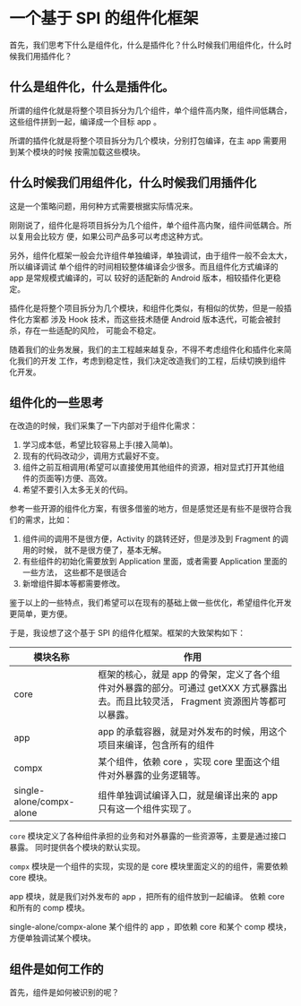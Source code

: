 # 一个基于 SPI 的组件化框架

首先，我们思考下什么是组件化，什么是插件化？什么时候我们用组件化，什么时候我们用插件化？

## 什么是组件化，什么是插件化。

所谓的组件化就是将整个项目拆分为几个组件，单个组件高内聚，组件间低耦合，这些组件拼到一起，编译成一个目标 app 。

所谓的插件化就是将整个项目拆分为几个模块，分别打包编译，在主 app 需要用到某个模块的时候
按需加载这些模块。

## 什么时候我们用组件化，什么时候我们用插件化

这是一个策略问题，用何种方式需要根据实际情况来。

刚刚说了，组件化是将项目拆分为几个组件，单个组件高内聚，组件间低耦合。所以复用会比较方
便，如果公司产品多可以考虑这种方式。

另外，组件化框架一般会允许组件单独编译，单独调试，由于组件一般不会太大，所以编译调试
单个组件的时间相较整体编译会少很多。而且组件化方式编译的 app 是常规模式编译的，可以
较好的适配新的 Android 版本，相较插件化更稳定。

插件化是将整个项目拆分为几个模块，和组件化类似，有相似的优势，但是一般插件化方案都
涉及 Hook 技术，而这些技术随便 Android 版本迭代，可能会被封杀，存在一些适配的风险，
可能会不稳定。

随着我们的业务发展，我们的主工程越来越复杂，不得不考虑组件化和插件化来简化我们的开发
工作，考虑到稳定性，我们决定改造我们的工程，后续切换到组件化开发。

## 组件化的一些思考

在改造的时候，我们采集了一下内部对于组件化需求：

1. 学习成本低，希望比较容易上手(接入简单)。
2. 现有的代码改动少，调用方式最好不变。
3. 组件之前互相调用(希望可以直接使用其他组件的资源，相对显式打开其他组件的页面等)方便、高效。
4. 希望不要引入太多无关的代码。

参考一些开源的组件化方案，有很多借鉴的地方，但是感觉还是有些不是很符合我们的需求，比如：

1. 组件间的调用不是很方便，Activity 的跳转还好，但是涉及到 Fragment 的调用的时候，
就不是很方便了，基本无解。
2. 有些组件的初始化需要放到 Application 里面，或者需要 Application 里面的一些方法，
这些都不是很适合
3. 新增组件脚本等都需要修改。

鉴于以上的一些特点，我们希望可以在现有的基础上做一些优化，希望组件化开发更简单，更方便。

于是，我设想了这个基于 SPI 的组件化框架。框架的大致架构如下：

|模块名称 | 作用|
|------- | ------- |
core | 框架的核心，就是 app 的骨架，定义了各个组件对外暴露的部分。可通过 getXXX 方式暴露出去。而且比较灵活， Fragment 资源图片等都可以暴露。
app | app 的承载容器，就是对外发布的时候，用这个项目来编译，包含所有的组件
compx | 某个组件，依赖 core ，实现 core 里面这个组件对外暴露的业务逻辑等。
single-alone/compx-alone | 组件单独调试编译入口，就是编译出来的 app 只有这一个组件实现了。


`core` 模块定义了各种组件承担的业务和对外暴露的一些资源等，主要是通过接口暴露。
同时提供各个模块的默认实现。

`compx` 模块是一个组件的实现，实现的是 core 模块里面定义的的组件，需要依赖 core 
模块。

app 模块，就是我们对外发布的 app ，把所有的组件放到一起编译。 依赖 core 和所有的 comp 
模块。

single-alone/compx-alone 某个组件的 app ，即依赖 core 和某个 comp 模块，
方便单独调试某个模块。

## 组件是如何工作的

首先，组件是如何被识别的呢？
